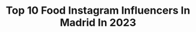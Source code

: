 ---
title: Top 10 Food Instagram Influencers In Madrid In 2023
description: >-
  Find top food Instagram influencers in Madrid in 2023. Most popular hashtags: #madrid #restaurantesmadrid #foodporn #foodiesmadrid.
platform: Instagram
hits: 87
text_top: Identify the best Instagram profiles on inBeat.
text_bottom: inBeat aggregates 87 Instagram influencers like this in Madrid, Spain for you to connect with.
profiles:
  - username: "madrid_foodies"
    fullname: >-
      Madrid Foodies
    bio: >-
      Salir a comer y cenar en Madrid es mi pasión. Las mejores experiencias Foodies. Contacto: madridfoodies0@gmail.com
    location: "Spain"
    followers: 7192
    engagement: 865
    commentsToLikes: 0.056304
    id: ck8t1guqsvpvy0j78zb16w7uh
    verified: false
    hashtags: "#elbuencomer, #madridfoodguide, #huevosfritosconpatatas, #tortiglioni"
  - username: "madridcongusto"
    fullname: >-
      Sonia 🙋🏼‍♀️ | Madrid con Gusto
    bio: >-
      🔥Sólo recomendaciones🔥 📍Madrid, Viajes & Productos ✍🏼: hola@madridcongusto.com
    location: "Spain"
    followers: 16665
    engagement: 413
    commentsToLikes: 0.161356
    id: ck15uihjync3u0i1951m0xz6z
    verified: false
    hashtags: "#parrilla, #carnealabrasa, #hamburguesas, #madriz"
  - username: "sarareyfdez"
    fullname: >-
      SARA REY
    bio: >-
      🍕 Foodie 👠 Fashion/Beauty lover 🌎 Traveller 🚩 Madrid - Sevilla
    location: "Spain"
    followers: 11010
    engagement: 500
    commentsToLikes: 0.083566
    id: ck8t12zirua4b0j78byyk2xu2
    verified: false
    hashtags: "#madridlovers, #madridfans, #madrid, #restaurantesmadrid"
  - username: "purogocheo"
    fullname: >-
      Dani 🔄 PUROGOCHEO
    bio: >-
      🍔Comer, como estilo de vida 🕺 💯Opiniones sinceras 📩 purogocheo@gmail.com📩 📸Todas las fotos son mías y ha pasado por mi estómago 🤰 📌 Madrid y el 🌍
    location: "Spain"
    followers: 13222
    engagement: 540
    commentsToLikes: 0.231789
    id: ck14jypldmu7s0i19037hl1r9
    verified: false
    hashtags: "#smokehouse, #restaurantesmadrid, #hamburguesas, #cheese"
  - username: "carlospalop_"
    fullname: >-
      Carlos Palop
    bio: >-
      🍃 Life is beautiful 🍃 👥 Digital PR en @keeperexperience 📌 Madrid-Valencia 📫 cpalopsoriano@gmail.com
    location: "Spain"
    followers: 26233
    engagement: 483
    commentsToLikes: 0.018714
    id: ck9hbckvhgady0j78hl6v2hxi
    verified: false
    hashtags: "#madridcity, #plantasdecasa, #oto, #filomena"
  - username: "sara_buzon"
    fullname: >-
      Sara Buzón
    bio: >-
      Luz, textura y sabor. ❤️♥️♥️ Fotógrafa y estilista gastronómica. info@sarabuzon.com . @sarabuzon_retratos
    location: "Spain"
    followers: 26366
    engagement: 564
    commentsToLikes: 0.112481
    id: ck6tmic507wl00j7189kwukn9
    verified: false
    hashtags: "#foodstagram, #foodphoto, #foodporn, #restaurantesdemadrid"
  - username: "detapaspormadrid"
    fullname: >-
      RufoSegovia | DeTapasPorMadrid
    bio: >-
      🏅| Tu guía con los mejores bares y restaurantes de #Madrid 🌟| Del bar de la esquina a restaurantes con estrella 🍻| #DeTapasPorMadrid
    location: "Spain"
    followers: 33381
    engagement: 208
    commentsToLikes: 0.147094
    id: ck8szp30xp7ch0j78v3pgo78m
    verified: false
    hashtags: "#igersmadrid, #detapaspormadrid, #pizza, #madridfoodies"
  - username: "momosfoodmadrid"
    fullname: >-
      Momo's Food Madrid
    bio: >-
      🍽 FOOD BLOGGERS 📍Madrid 💌Colaboraciones: momosfoodmadrid@gmail.com 👫 Marta y Sergio ➕ Paula y Cecilia ➕ Ana y Edu ⬇ BLOG
    location: "Spain"
    followers: 56664
    engagement: 371
    commentsToLikes: 0.049227
    id: ck6u9c7zmwpet0j71zud4ekjk
    verified: false
    hashtags: ""
  - username: "madridseduce"
    fullname: >-
      Madrid Seduce
    bio: >-
      ❤ Experiencias 🔝 Lugares 📸 #Fotos 🍽 #Gastronomía 🔥 #Tendencias ☀ #Madrid con amor y con los 5 sentidos 💡 Colaboraciones 💻 Web ⤵️
    location: "Spain"
    followers: 119992
    engagement: 145
    commentsToLikes: 0.279939
    id: ck0u6miz22evx0i19tu4ase72
    verified: false
    hashtags: "#mycity, #madrid, #foodies, #ig"
  - username: "alberto_deluna"
    fullname: >-
      ALBERTO_DELUNA
    bio: >-
      La vida es demasiado corta como para no disfrutarla comiendo, bebiendo y viajando. La verdad de los restaurantes conmigo. Socio de @dlm_abogados
    location: "Spain"
    followers: 56496
    engagement: 156
    commentsToLikes: 0.023016
    id: ck5zvvqul4zy10i14x5gv6e4k
    verified: false
    hashtags: "#lunas, #albertodeluna, #madridrestaurants, #fayermad"
---